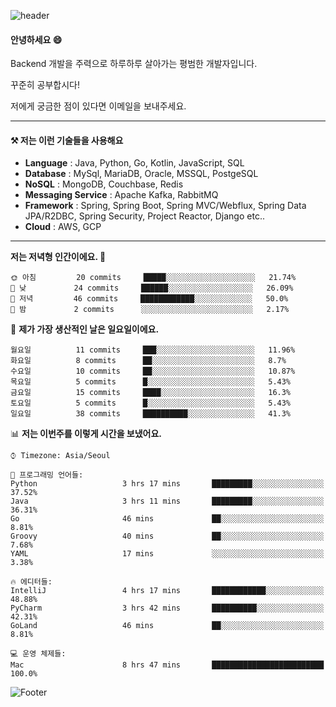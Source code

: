 ![header](https://capsule-render.vercel.app/api?type=waving&color=gradient&height=250&section=header&text=Wondeok%20Kang&fontSize=60&animation=fadeIn&fontAlignY=38&desc=a.k.a.%20Wade%2C%20Deogicorgi%20&descAlignY=61&descAlign=66&descSize=25&customColorList=4)



#### 안녕하세요 😄
Backend 개발을 주력으로 하루하루 살아가는 평범한 개발자입니다.

꾸준히 공부합시다!

저에게 궁금한 점이 있다면 이메일을 보내주세요. 

<!-- blog : 

[![Velog's GitHub stats](https://velog-readme-stats.vercel.app/api/badge?name=deogicorgi)](https://velog.io/@deogicorgi)  -->

---

#### ⚒️ 저는 이런 기술들을 사용해요

- **Language** : Java, Python, Go, Kotlin, JavaScript, SQL
- **Database** : MySql, MariaDB, Oracle, MSSQL, PostgeSQL
- **NoSQL** : MongoDB, Couchbase, Redis
- **Messaging Service** : Apache Kafka, RabbitMQ
- **Framework** : Spring, Spring Boot, Spring MVC/Webflux, Spring Data JPA/R2DBC, Spring Security, Project Reactor, Django etc..
- **Cloud** : AWS, GCP
---

<!--
[![Solved.ac Profile](http://mazassumnida.wtf/api/v2/generate_badge?boj=deogicorgi)](https://solved.ac/deogicorgi/)
![alt text](https://github.com/[username]/[reponame]/blob/[branch]/image.jpg?raw=true)
--> 

<!--START_SECTION:waka-->
**저는 저녁형 인간이에요. 🦉** 

```text
🌞 아침         20 commits     █████░░░░░░░░░░░░░░░░░░░░   21.74% 
🌆 낮　         24 commits     ██████░░░░░░░░░░░░░░░░░░░   26.09% 
🌃 저녁         46 commits     ████████████░░░░░░░░░░░░░   50.0% 
🌙 밤　         2 commits      ░░░░░░░░░░░░░░░░░░░░░░░░░   2.17%

```
📅 **제가 가장 생산적인 날은 일요일이에요.** 

```text
월요일          11 commits     ███░░░░░░░░░░░░░░░░░░░░░░   11.96% 
화요일          8 commits      ██░░░░░░░░░░░░░░░░░░░░░░░   8.7% 
수요일          10 commits     ██░░░░░░░░░░░░░░░░░░░░░░░   10.87% 
목요일          5 commits      █░░░░░░░░░░░░░░░░░░░░░░░░   5.43% 
금요일          15 commits     ████░░░░░░░░░░░░░░░░░░░░░   16.3% 
토요일          5 commits      █░░░░░░░░░░░░░░░░░░░░░░░░   5.43% 
일요일          38 commits     ██████████░░░░░░░░░░░░░░░   41.3%

```


📊 **저는 이번주를 이렇게 시간을 보냈어요.** 

```text
⌚︎ Timezone: Asia/Seoul

💬 프로그래밍 언어들: 
Python                   3 hrs 17 mins       █████████░░░░░░░░░░░░░░░░   37.52% 
Java                     3 hrs 11 mins       █████████░░░░░░░░░░░░░░░░   36.31% 
Go                       46 mins             ██░░░░░░░░░░░░░░░░░░░░░░░   8.81% 
Groovy                   40 mins             ██░░░░░░░░░░░░░░░░░░░░░░░   7.68% 
YAML                     17 mins             ░░░░░░░░░░░░░░░░░░░░░░░░░   3.38%

🔥 에디터들: 
IntelliJ                 4 hrs 17 mins       ████████████░░░░░░░░░░░░░   48.88% 
PyCharm                  3 hrs 42 mins       ██████████░░░░░░░░░░░░░░░   42.31% 
GoLand                   46 mins             ██░░░░░░░░░░░░░░░░░░░░░░░   8.81%

💻 운영 체제들: 
Mac                      8 hrs 47 mins       █████████████████████████   100.0%

```


<!--END_SECTION:waka-->

![Footer](https://capsule-render.vercel.app/api?type=waving&color=auto&height=200&section=footer&&customColorList=4)
<!--

**deogicorgi/deogicorgi** is a ✨ _special_ ✨ repository because its `README.md` (this file) appears on your GitHub profile.

Here are some ideas to get you started:

- 🔭 I’m currently working on ...
- 🌱 I’m currently learning ...
- 👯 I’m looking to collaborate on ...
- 🤔 I’m looking for help with ...
- 💬 Ask me about ...
- 📫 How to reach me: ...
- 😄 Pronouns: ...
- ⚡ Fun fact: ...
-->
